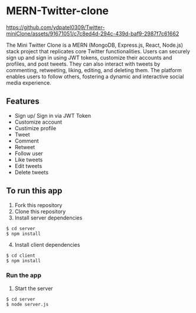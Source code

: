 # MERN-Twitter-clone


https://github.com/ydpatel0309/Twitter-miniClone/assets/91671051/c7c8ed4d-294c-439d-baf9-2987f7c61662


The Mini Twitter Clone is a MERN (MongoDB, Express.js, React, Node.js) stack project that replicates core Twitter functionalities. Users can securely sign up and sign in using JWT tokens, customize their accounts and profiles, and post tweets. They can also interact with tweets by commenting, retweeting, liking, editing, and deleting them. The platform enables users to follow others, fostering a dynamic and interactive social media experience.







## Features

- Sign up/ Sign in via JWT Token
- Customize account
- Custimize profile
- Tweet
- Comment
- Retweet
- Follow user
- Like tweets 
- Edit tweets 
- Delete tweets


## To run this app

1. Fork this repository
2. Clone this repository
3. Install server dependencies

```
$ cd server
$ npm install
```

4. Install client dependencies

```
$ cd client
$ npm install
```

### Run the app


1. Start the server

```
$ cd server
$ node server.js
```
